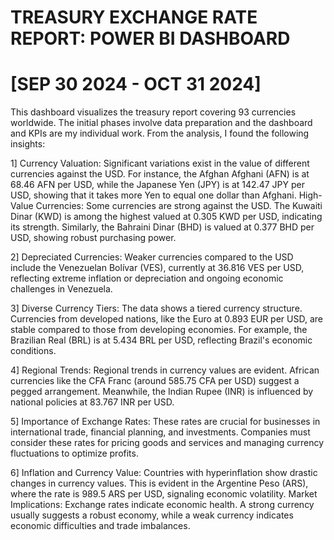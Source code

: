 # TREASURY EXCHANGE RATE REPORT: POWER BI DASHBOARD 
# [SEP 30 2024 - OCT 31 2024]

This dashboard visualizes the treasury report covering 93 currencies worldwide. The initial phases involve data preparation and the dashboard and KPIs are my individual work. From the analysis, I found the following insights:

1] Currency Valuation: Significant variations exist in the value of different currencies against the USD. For instance, the Afghan Afghani (AFN) is at 68.46 AFN per USD, while the Japanese Yen (JPY) is at 142.47 JPY per USD, showing that it takes more Yen to equal one dollar than Afghani.
High-Value Currencies: Some currencies are strong against the USD. The Kuwaiti Dinar (KWD) is among the highest valued at 0.305 KWD per USD, indicating its strength. Similarly, the Bahraini Dinar (BHD) is valued at 0.377 BHD per USD, showing robust purchasing power.

2] Depreciated Currencies: Weaker currencies compared to the USD include the Venezuelan Bolívar (VES), currently at 36.816 VES per USD, reflecting extreme inflation or depreciation and ongoing economic challenges in Venezuela.

3] Diverse Currency Tiers: The data shows a tiered currency structure. Currencies from developed nations, like the Euro at 0.893 EUR per USD, are stable compared to those from developing economies. For example, the Brazilian Real (BRL) is at 5.434 BRL per USD, reflecting Brazil's economic conditions.

4] Regional Trends: Regional trends in currency values are evident. African currencies like the CFA Franc (around 585.75 CFA per USD) suggest a pegged arrangement. Meanwhile, the Indian Rupee (INR) is influenced by national policies at 83.767 INR per USD.

5] Importance of Exchange Rates: These rates are crucial for businesses in international trade, financial planning, and investments. Companies must consider these rates for pricing goods and services and managing currency fluctuations to optimize profits.

6] Inflation and Currency Value: Countries with hyperinflation show drastic changes in currency values. This is evident in the Argentine Peso (ARS), where the rate is 989.5 ARS per USD, signaling economic volatility.
Market Implications: Exchange rates indicate economic health. A strong currency usually suggests a robust economy, while a weak currency indicates economic difficulties and trade imbalances.
